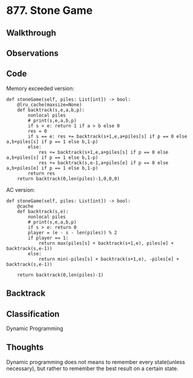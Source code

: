 # 877. Stone Game
## Walkthrough
## Observations
## Code
Memory exceeded version:
```
def stoneGame(self, piles: List[int]) -> bool:
    @lru_cache(maxsize=None)
    def backtrack(s,e,a,b,p):
        nonlocal piles
        # print(s,e,a,b,p)
        if s > e: return 1 if a > b else 0
        res = 0
        if s == e: res += backtrack(s+1,e,a+piles[s] if p == 0 else a,b+piles[s] if p == 1 else b,1-p) 
        else:
            res += backtrack(s+1,e,a+piles[s] if p == 0 else a,b+piles[s] if p == 1 else b,1-p) 
            res += backtrack(s,e-1,a+piles[e] if p == 0 else a,b+piles[e] if p == 1 else b,1-p) 
        return res
    return backtrack(0,len(piles)-1,0,0,0)
```
AC version:
```
def stoneGame(self, piles: List[int]) -> bool:
    @cache
    def backtrack(s,e):
        nonlocal piles
        # print(s,e,a,b,p)
        if s > e: return 0
        player = (e - s - len(piles)) % 2
        if player == 1:
            return max(piles[s] + backtrack(s+1,e), piles[e] + backtrack(s,e-1))
        else:
            return min(-piles[s] + backtrack(s+1,e), -piles[e] + backtrack(s,e-1))
        
    return backtrack(0,len(piles)-1)
```

## Backtrack
## Classification
Dynamic Programming
## Thoughts
Dynamic programming does not means to remember every state(unless necessary), but rather to remember the best result on a certain state.